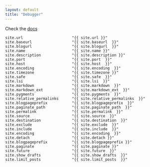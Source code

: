 ```yaml
---
layout: default
title: "Debugger"
---
```


Check the [docs](http://jekyllrb.com/docs/configuration/)

	site.url                      "{{ site.url }}"
	site.baseurl                  "{{ site.baseurl  }}"       
	site.blogurl                  "{{ site.blogurl  }}"     
	site.name                     "{{ site.name }}"
	site.description              "{{ site.description }}"
	site.port                     "{{ site.port  }}"       
	site.host                     "{{ site.host  }}"       
	site.encoding                 "{{ site.encoding  }}"      
	site.timezone                 "{{ site.timezone }}"
	site.safe                     "{{ site.safe  }}"     
	site.lsi                      "{{ site.lsi  }}" 
	site.markdown                 "{{ site.markdown  }}"      
	site.markdown_ext             "{{ site.markdown_ext  }}"          
	site.pygments                 "{{ site.pygments  }}"      
	site.relative_permalinks      "{{ site.relative_permalinks  }}"                 
	site.blogpageprefix           "{{ site.blogpageprefix  }}"            
	site.paginate_path            "{{ site.paginate_path  }}"           
	site.permalink                "{{ site.permalink  }}"       
	site.source                   "{{ site.source  }}"       
	site.destination              "{{ site.destination  }}"       
	site.exclude                  "{{ site.exclude  }}"       
	site.include                  "{{ site.include  }}"       
	site.encoding                 "{{ site.encoding  }}"       
	site.detach                   "{{ site.detach }}"       
	site.blogpageprefix           "{{ site.blogpageprefix }}"
	site.paginate                 "{{ site.paginate }}"
	site.future                   "{{ site.future  }}"       
	site.show_drafts              "{{ site.show_drafts  }}"       
	site.limit_posts              "{{ site.limit_posts  }}"       
